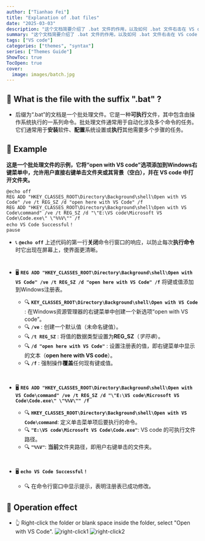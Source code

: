 ```yaml
---
author: ["Tianhao Fei"]
title: "Explanation of .bat files"
date: "2025-03-03"
description: "这个文档简要介绍了 .bat 文件的作用，以及如何 .bat 文件右击在 VS code 中打开文件夹。"
summary: "这个文档简要介绍了 .bat 文件的作用，以及如何 .bat 文件右击在 VS code 中打开文件夹。"
tags: ["VS code"]
categories: ["themes", "syntax"]
series: ["Themes Guide"]
ShowToc: true
TocOpen: true
cover:
  image: images/batch.jpg
---
```


## :monocle_face: What is the file with the suffix ".bat" ? 

- 后缀为“.bat”的文档是一个批处理文件。它是一种**可执行**文件，其中包含由操作系统执行的一系列命令。批处理文件通常用于自动化涉及多个命令的任务。它们通常用于**安装**软件、**配置**系统设置或**执行**其他需要多个步骤的任务。
## :rocket: Example
**这是一个批处理文件的示例，它将“open with VS code”选项添加到Windows右键菜单中，允许用户直接右键单击文件夹或其背景（空白），并在 VS code 中打开文件夹。**
```
@echo off
REG ADD "HKEY_CLASSES_ROOT\Directory\Background\shell\Open with VS Code" /ve /t REG_SZ /d "open here with VS Code" /f
REG ADD "HKEY_CLASSES_ROOT\Directory\Background\shell\Open with VS Code\command" /ve /t REG_SZ /d "\"E:\VS code\Microsoft VS Code\Code.exe\" \"%%V\"" /f
echo VS Code Successful！
pause
```

- :telephone_receiver: **`@echo off`** 
上述代码的第一行**关闭**命令行窗口的响应，以防止每次**执行命令**时它出现在屏幕上，使界面更清晰。<p style="margin-bottom:40px;">



- :desktop_computer: **`REG ADD "HKEY_CLASSES_ROOT\Directory\Background\shell\Open with VS Code" /ve /t REG_SZ /d "open here with VS Code" /f`** 
将键或值添加到Windows注册表。
  - :mag: **`KEY_CLASSES_ROOT\Directory\Background\shell\Open with VS Code`** : 在Windows资源管理器的右键菜单中创建一个新选项“open with VS code”。
  - :mag: **`/ve`** : 创建一个默认值（未命名键值）。
  - :mag: **`/t REG_SZ`** : 将值的数据类型设置为**REG_SZ**（*字符串*）。
  - :mag: **`/d "open here with VS Code"`** : 设置注册表的值，即右键菜单中显示的文本（**open here with VS code**）。
  - :mag: **`/f`** : 强制操作**覆盖**任何现有键或值。
  <p style="margin-bottom:40px;">

- :desktop_computer: **`REG ADD "HKEY_CLASSES_ROOT\Directory\Background\shell\Open with VS Code\command" /ve /t REG_SZ /d "\"E:\VS code\Microsoft VS Code\Code.exe\" \"%%V\"" /f`**
  - :mag: **`HKEY_CLASSES_ROOT\Directory\Background\shell\Open with VS Code\command`**: 定义单击菜单项后要执行的命令。
  - :mag: **`"E:\VS code\Microsoft VS Code\Code.exe"`**: VS code 的可执行文件路径。
  - :mag: **`"%%V"`**: **当前**文件夹路径，即用户右键单击的文件夹。
  <p style="margin-bottom:40px;">

- :desktop_computer: **`echo VS Code Successful！`**
  - :mag: 在命令行窗口中显示提示，表明注册表已成功修改。

## :file_folder: Operation effect 
- :point_up_2: Right-click the folder or blank space inside the folder, select "Open with VS Code".
![right-click1](/images/operation1.jpg)
![right-click2](/images/operation2.jpg)